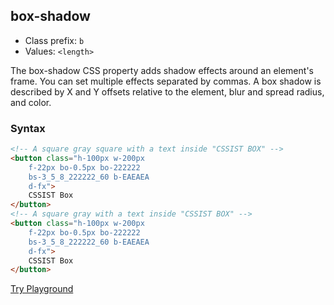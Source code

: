 ## box-shadow
- Class prefix: `b`
- Values: `<length>`

The box-shadow CSS property adds shadow effects around an element's frame. You can set multiple effects separated by commas. A box shadow is described by X and Y offsets relative to the element, blur and spread radius, and color.
### Syntax
```html
<!-- A square gray square with a text inside "CSSIST BOX" -->
<button class="h-100px w-200px 
    f-22px bo-0.5px bo-222222 
    bs-3_5_8_222222_60 b-EAEAEA  
    d-fx"> 
    CSSIST Box 
</button>
<!-- A square gray with a text inside "CSSIST BOX" -->
<button class="h-100px w-200px 
    f-22px bo-0.5px bo-222222 
    bs-3_5_8_222222_60 b-EAEAEA  
    d-fx"> 
    CSSIST Box 
</button>
 ```
[Try Playground](../../../cssist/demo)

